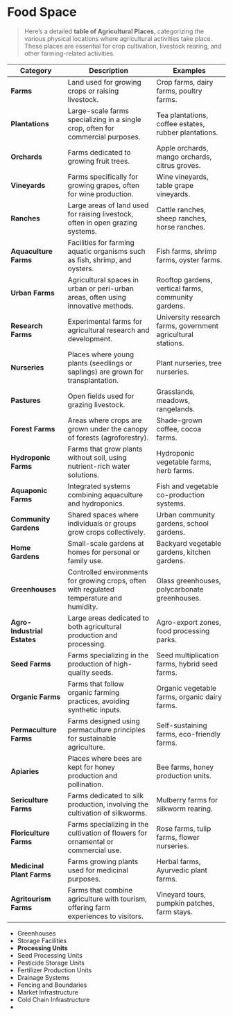 # Food Space

> Here’s a detailed **table of Agricultural Places**, categorizing the various physical locations where agricultural activities take place. These places are essential for crop cultivation, livestock rearing, and other farming-related activities.
> 

| **Category** | **Description** | **Examples** |
| --- | --- | --- |
| **Farms** | Land used for growing crops or raising livestock. | Crop farms, dairy farms, poultry farms. |
| **Plantations** | Large-scale farms specializing in a single crop, often for commercial purposes. | Tea plantations, coffee estates, rubber plantations. |
| **Orchards** | Farms dedicated to growing fruit trees. | Apple orchards, mango orchards, citrus groves. |
| **Vineyards** | Farms specifically for growing grapes, often for wine production. | Wine vineyards, table grape vineyards. |
| **Ranches** | Large areas of land used for raising livestock, often in open grazing systems. | Cattle ranches, sheep ranches, horse ranches. |
| **Aquaculture Farms** | Facilities for farming aquatic organisms such as fish, shrimp, and oysters. | Fish farms, shrimp farms, oyster farms. |
| **Urban Farms** | Agricultural spaces in urban or peri-urban areas, often using innovative methods. | Rooftop gardens, vertical farms, community gardens. |
| **Research Farms** | Experimental farms for agricultural research and development. | University research farms, government agricultural stations. |
| **Nurseries** | Places where young plants (seedlings or saplings) are grown for transplantation. | Plant nurseries, tree nurseries. |
| **Pastures** | Open fields used for grazing livestock. | Grasslands, meadows, rangelands. |
| **Forest Farms** | Areas where crops are grown under the canopy of forests (agroforestry). | Shade-grown coffee, cocoa farms. |
| **Hydroponic Farms** | Farms that grow plants without soil, using nutrient-rich water solutions. | Hydroponic vegetable farms, herb farms. |
| **Aquaponic Farms** | Integrated systems combining aquaculture and hydroponics. | Fish and vegetable co-production systems. |
| **Community Gardens** | Shared spaces where individuals or groups grow crops collectively. | Urban community gardens, school gardens. |
| **Home Gardens** | Small-scale gardens at homes for personal or family use. | Backyard vegetable gardens, kitchen gardens. |
| **Greenhouses** | Controlled environments for growing crops, often with regulated temperature and humidity. | Glass greenhouses, polycarbonate greenhouses. |
| **Agro-Industrial Estates** | Large areas dedicated to both agricultural production and processing. | Agro-export zones, food processing parks. |
| **Seed Farms** | Farms specializing in the production of high-quality seeds. | Seed multiplication farms, hybrid seed farms. |
| **Organic Farms** | Farms that follow organic farming practices, avoiding synthetic inputs. | Organic vegetable farms, organic dairy farms. |
| **Permaculture Farms** | Farms designed using permaculture principles for sustainable agriculture. | Self-sustaining farms, eco-friendly farms. |
| **Apiaries** | Places where bees are kept for honey production and pollination. | Bee farms, honey production units. |
| **Sericulture Farms** | Farms dedicated to silk production, involving the cultivation of silkworms. | Mulberry farms for silkworm rearing. |
| **Floriculture Farms** | Farms specializing in the cultivation of flowers for ornamental or commercial use. | Rose farms, tulip farms, flower nurseries. |
| **Medicinal Plant Farms** | Farms growing plants used for medicinal purposes. | Herbal farms, Ayurvedic plant farms. |
| **Agritourism Farms** | Farms that combine agriculture with tourism, offering farm experiences to visitors. | Vineyard tours, pumpkin patches, farm stays. |

- Greenhouses
- Storage Facilities
- **Processing Units**
- Seed Processing Units
- Pesticide Storage Units
- Fertilizer Production Units
- Drainage Systems
- Fencing and Boundaries
- Market Infrastructure
- Cold Chain Infrastructure
-